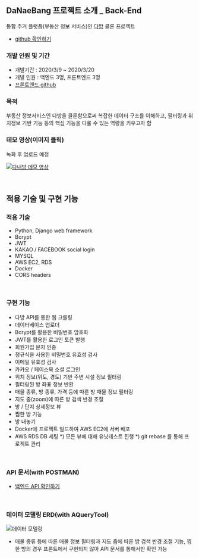 ## DaNaeBang 프로젝트 소개 _ Back-End
통합 주거 플랫폼(부동산 정보 서비스)인 [다방](https://www.dabangapp.com/) 클론 프로젝트
- [github 확인하기](https://github.com/wecode-bootcamp-korea/DANAEBANG-backend)

### 개발 인원 및 기간
- 개발기간 : 2020/3/9 ~ 2020/3/20
- 개발 인원 : 백엔드 3명, 프론트엔드 3명
- [프론트엔드 github](https://github.com/wecode-bootcamp-korea/DANAEBANG-frontend)

### 목적
부동산 정보서비스인 다방을 클론함으로써 복잡한 데이터 구조를 이해하고, 필터링과 위치정보 기반 기능 등의 핵심 기능을 다룰 수 있는 역량을 키우고자 함 

### 데모 영상(이미지 클릭)
녹화 후 업로드 예정

[![다내방 데모 영상]( png  )](url)

</br>

## 적용 기술 및 구현 기능
### 적용 기술
- Python, Django web framework
- Bcrypt
- JWT
- KAKAO / FACEBOOK social login
- MYSQL
- AWS EC2, RDS
- Docker
- CORS headers

</br>

### 구현 기능
- 다방 API를 통한 웹 크롤링
- 데이터베이스 업로더
- Bcrypt를 활용한 비밀번호 암호화
- JWT를 활용한 로그인 토큰 발행
- 회원가입 문자 인증
- 정규식을 사용한 비밀번호 유효성 검사
- 이메일 유효성 검사
- 카카오 / 페이스북 소셜 로그인
- 위치 정보(위도, 경도) 기반 주변 시설 정보 필터링
- 필터링된 방 좌표 정보 반환
- 매물 종류, 방 종류, 가격 등에 따른 방 매물 정보 필터링
- 지도 줌(zoom)에 따른 방 검색 반경 조절
- 방 / 단지 상세정보 뷰
- 찜한 방 기능
- 방 내놓기
- Docker에 프로젝트 빌드하여 AWS EC2에 서버 배포
- AWS RDS DB 세팅
*) 모든 뷰에 대해 유닛테스트 진행
*) git rebase 를 통해 프로젝트 관리

</br>

### API 문서(with POSTMAN)
- [백엔드 API 확인하기](https://documenter.getpostman.com/view/10398706/SzS2x8dB?version=latest)

</br>

### 데이터 모델링 ERD(with AQueryTool)
![데이터 모델링](https://images.velog.io/images/devmin/post/2e8e2c60-f1b9-4b3f-bc66-eef5f34d591c/DANAEBANG_ERD.png)

- 매물 종류 등에 따른 매물 정보 필터링과 지도 줌에 따른 방 검색 반경 조절 기능, 찜한 방의 경우 프론트에서 구현되지 않아 API 문서를 통해서만 확인 가능
